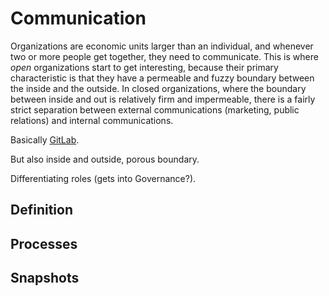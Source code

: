 # Communication

Organizations are economic units larger than an individual, and whenever two or more people get together, they need to communicate. This is where *open* organizations start to get interesting, because their primary characteristic is that they have a permeable and fuzzy boundary between the inside and the outside. In closed organizations, where the boundary between inside and out is relatively firm and impermeable, there is a fairly strict separation between external communications (marketing, public relations) and internal communications.

Basically [GitLab](https://about.gitlab.com/2016/03/23/remote-communication/).

But also inside and outside, porous boundary.

Differentiating roles (gets into Governance?).

## Definition

## Processes

## Snapshots